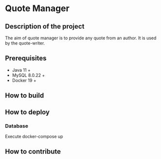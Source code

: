 # Quote Manager

## Description of the project

The aim of quote manager is to provide any quote from an author. It is used by the quote-writer.

## Prerequisites

* Java 11 +
* MySQL 8.0.22 + 
* Docker 19 +

## How to build

## How to deploy

### Database
Execute docker-compose up

## How to contribute